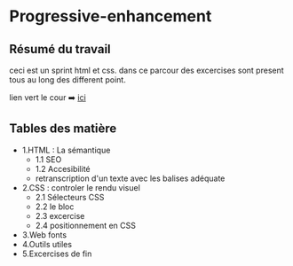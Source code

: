 # Progressive-enhancement

## Résumé du travail
ceci est un sprint html et css. dans ce parcour des excercises sont present tous au long des different point.

lien vert le cour :arrow_right: [ici](https://github.com/becodeorg/CRL-Woods-3.21/blob/master/LearningPath/01-Prairie/05.HTML-CSS/progressive-enhancement/readme.md)

## Tables des matière
* 1.HTML : La sémantique 
    * 1.1 SEO
    * 1.2 Accesibilité
    * retranscription d'un texte avec les balises adéquate
* 2.CSS : controler le rendu visuel
    * 2.1 Sélecteurs CSS
    * 2.2 le bloc 
    * 2.3 excercise
    * 2.4 positionnement en CSS
* 3.Web fonts 
* 4.Outils utiles 
* 5.Excercises de fin